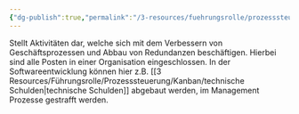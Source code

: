 ```yaml
---
{"dg-publish":true,"permalink":"/3-resources/fuehrungsrolle/prozesssteuerung/kanban/kaizen/","created":"2024-04-10T10:01:05.546+02:00","updated":"2024-04-14T16:08:19.751+02:00"}
---
```



Stellt Aktivitäten dar, welche sich mit dem Verbessern von Geschäftsprozessen und Abbau von Redundanzen beschäftigen. Hierbei sind alle Posten in einer Organisation eingeschlossen. In der Softwareentwicklung können hier z.B. [[3 Resources/Führungsrolle/Prozesssteuerung/Kanban/technische Schulden\|technische Schulden]] abgebaut werden, im Management Prozesse gestrafft werden.
